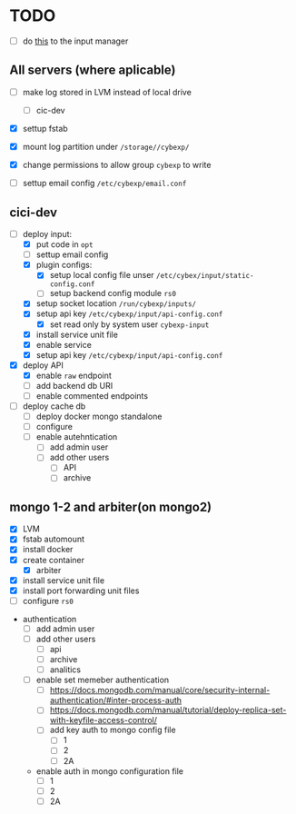 # TODO

- [ ] do [this](https://unix.stackexchange.com/a/503064) to the input manager 

## All servers (where aplicable)

- [ ] make log stored in LVM instead of local drive
   - [ ] cic-dev
- [x] settup fstab
- [x] mount log partition under `/storage//cybexp/`
- [x] change permissions to allow group `cybexp` to write 
- [ ] settup email config `/etc/cybexp/email.conf`



## cici-dev 

- [ ] deploy input:
   - [x] put code in `opt` 
   - [ ] settup email config
   - [x] plugin configs:   
      - [x] setup local config file unser `/etc/cybex/input/static-config.conf`
      - [ ] setup backend config module `rs0`
   - [x] setup socket location `/run/cybexp/inputs/`
   - [x] setup api key `/etc/cybexp/input/api-config.conf`
      -[x] set read only by system user `cybexp-input`
   - [x] install service unit file 
   - [x] enable service 
   - [x] setup api key `/etc/cybexp/input/api-config.conf`

- [x] deploy API
   - [x] enable `raw` endpoint
   - [ ] add backend db URI
   - [ ] enable commented endpoints

- [ ] deploy cache db
   - [ ] deploy docker mongo standalone
   - [ ] configure
   - [ ] enable autehntication
      - [ ] add admin user
      - [ ] add other users
         - [ ] API
         - [ ] archive

## mongo 1-2 and arbiter(on mongo2)

- [x] LVM
- [x] fstab automount
- [x] install docker
- [x] create container
   - [x] arbiter
- [x] install service unit file
- [x] install port forwarding unit files
- [ ] configure `rs0`
- authentication
   - [ ] add admin user 
   - [ ] add other users
      - [ ] api
      - [ ] archive
      - [ ] analitics
   - [ ] enable set memeber authentication
      - [ ] https://docs.mongodb.com/manual/core/security-internal-authentication/#inter-process-auth
      - [ ] https://docs.mongodb.com/manual/tutorial/deploy-replica-set-with-keyfile-access-control/
      - [ ] add key auth to mongo config file
         - [ ] 1
         - [ ] 2
         - [ ] 2A
   - enable auth in mongo configuration file
      - [ ] 1
      - [ ] 2
      - [ ] 2A
